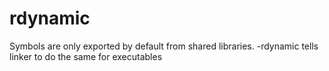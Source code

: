 # rdynamic 

Symbols are only exported by default from shared libraries. -rdynamic tells linker to do the same for executables